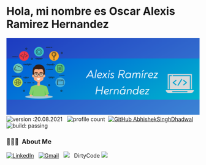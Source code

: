 # Hola, mi nombre es Oscar Alexis Ramirez Hernandez
![Image text](https://github.com/AlexisRamirezHernandez/AlexisRamirezHernandez/blob/main/Captura%20de%20pantalla%202022-01-29%20133834.png)
![version :20.08.2021](https://img.shields.io/badge/version-20.08.2021-informational) &nbsp;
![profile count](https://komarev.com/ghpvc/?username=AbhishekSinghDhadwal&color=red)&nbsp;
[![GitHub AbhishekSinghDhadwal](https://img.shields.io/github/followers/AbhishekSinghDhadwal?label=follow&style=social)](https://github.com/AlexisRamirezHernandez)&nbsp;
![build: passing](https://img.shields.io/badge/build-passing-success)
### 👨🏻‍💻 &nbsp;About Me

<a href="https://www.linkedin.com/in/oscaralexisramirezhernandez7595"><img alt="LinkedIn" src="https://img.shields.io/badge/linkedin%20-%230077B5.svg?&style=flat&logo=linkedin&logoColor=white"/></a> &nbsp;
<a href="alexisramirezhernandez@gmail.com"><img alt="Gmail" src="https://img.shields.io/badge/Gmail-D14836?style=flat&logo=gmail&logoColor=white" /></a> &nbsp;
<a href="https://instagram.com/alexis7595"><img src="https://img.shields.io/badge/-@alexis7595_-E4405F?style=flat&logo=Instagram&logoColor=white"/></a> &nbsp;
DirtyCode
<a href="https://instagram.com/dirtycode_11"><img src="https://img.shields.io/badge/-@dirtycode_11-E4405F?style=flat&logo=Instagram&logoColor=white"/></a> &nbsp;
